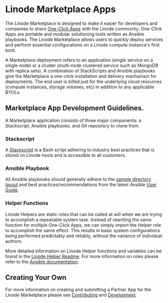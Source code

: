 # Linode Marketplace Apps

The Linode Marketplace is designed to make it easier for developers and companies to share [One-Click Apps](https://www.linode.com/marketplace/) with the Linode community. One-Click Apps are portable and modular solutioning tools written as Ansible playbooks. The Linode Marketplace allows users to quickly deploy services and perform essential configurations on a Linode compute instance's first boot. 

A Marketplace deployment refers to an application (single service on a single node) or a cluster (multi-node clustered service such as MongoDB with replica sets). A combination of StackScripts and Ansible playbooks give the Marketplace a one-click installation and delivery mechanism for deployments. The end user is billed just for the underlying cloud resources (compute instances, storage volumes, etc) in addition to any applicable BYOLs.

## Marketplace App Development Guidelines.

A Marketplace application consists of three major components: a Stackscript, Ansible playbooks, and Git repository to clone from.

### Stackscript

A [Stackscript](https://www.linode.com/docs/products/tools/stackscripts/guides/write-a-custom-script) is a Bash script adhering to industry best practices that is stored on Linode hosts and is accessible to all customers.

### Ansible Playbook

All Ansible playbooks should generally adhere to the [sample directory layout](https://docs.ansible.com/ansible/latest/user_guide/sample_setup.html#sample-ansible-setup) and best practices/recommendations from the latest Ansible [User Guide](https://docs.ansible.com/ansible/latest/user_guide/index.html).

### Helper Functions

Linode Helpers are static roles that can be called at will when we are trying to accomplish a repeatable system task. Instead of rewriting the same function for multiple One-Click Apps, we can simply import the Helper role to accomplish the same effect. This results in basic system configurations being performed predictably and reliably, without the variance of individual authors.

More detailed information on Linode Helper functions and variables can be found in the [Linode Helper Readme](apps/linode_helpers/README.md).
For more information on roles please refer to the [Ansible documentation](https://docs.ansible.com/ansible/latest/user_guide/playbooks_reuse_roles.html#using-roles-at-the-play-level).

## Creating Your Own

For more information on creating and submitting a Partner App for the Linode Marketplace please see [Contributing](docs/CONTRIBUTING.md) and [Development](docs/DEVELOPMENT.md).
